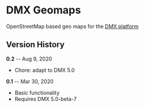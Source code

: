 # DMX Geomaps

OpenStreetMap based geo maps for the [DMX platform](https://git.dmx.systems/dmx-platform/dmx-platform)

## Version History

**0.2** -- Aug 9, 2020

- Chore: adapt to DMX 5.0

**0.1** -- Mar 30, 2020

- Basic functionality
- Requires DMX 5.0-beta-7
